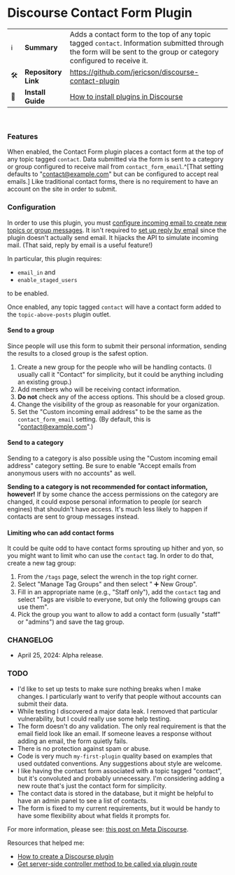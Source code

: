 # **Discourse Contact Form** Plugin

| | | |
| - | - | - |
| :information_source: | **Summary** | Adds a contact form to the top of any topic tagged `contact`. Information submitted through the form will be sent to the group or category configured to receive it. |
| :hammer_and_wrench: | **Repository Link** | <https://github.com/jericson/discourse-contact-plugin> |
| :open_book: | **Install Guide** | [How to install plugins in Discourse](https://meta.discourse.org/t/install-plugins-in-discourse/19157) |

<br>  

### Features
 
When enabled, the Contact Form plugin places a contact form at the top of any topic tagged `contact`. Data submitted via the form is sent to a category or group configured to receive mail from `contact_form_email`.^[That setting defaults to "contact@example.com" but can be configured to accept real emails.] Like traditional contact forms, there is no requirement to have an account on the site in order to submit.

### Configuration
 
In order to use this plugin, you must [configure incoming email to create new topics or group messages](https://meta.discourse.org/t/configure-incoming-email-to-create-new-topics-or-group-messages/62977). It isn't required to [set up reply by email](https://meta.discourse.org/t/troubleshoot-reply-by-email/42026) since the plugin doesn't actually send email. It hijacks the API to simulate incoming mail. (That said, reply by email is a useful feature!)

In particular, this plugin requires:

* `email_in` and
* `enable_staged_users`

to be enabled. 

Once enabled, any topic tagged `contact` will have a contact form added to the `topic-above-posts` plugin outlet.

#### Send to a group

Since people will use this form to submit their personal information, sending the results to a closed group is the safest option.

1. Create a new group for the people who will be handling contacts. (I usually call it "Contact" for simplicity, but it could be anything including an existing group.)
2. Add members who will be receiving contact information.
3. **Do not** check any of the access options. This should be a closed group.
4. Change the visibility of the group as reasonable for your organization.
5. Set the "Custom incoming email address" to be the same as the `contact_form_email` setting. (By default, this is "[contact@example.com](mailto:contact@example.com)".)

#### Send to a category

Sending to a category is also possible using the "Custom incoming email address" category setting. Be sure to enable "Accept emails from anonymous users with no accounts" as well.

**Sending to a category is not recommended for contact information, however!** If by some chance the access permissions on the category are changed, it could expose personal information to people (or search engines) that shouldn't have access. It's much less likely to happen if contacts are sent to group messages instead.

#### Limiting who can add contact forms

It could be quite odd to have contact forms sprouting up hither and yon, so you might want to limit who can use the `contact` tag. In order to do that, create a new tag group:

1. From the `/tags` page, select the wrench in the top right corner.
2. Select "Manage Tag Groups" and then select " :heavy_plus_sign: New Group".
3. Fill in an appropriate name (e.g., "Staff only"), add the `contact` tag and select "Tags are visible to everyone, but only the following groups can use them".
4. Pick the group you want to allow to add a contact form (usually "staff" or "admins") and save the tag group.

### CHANGELOG
* April 25, 2024: Alpha release.
 
### TODO
* I'd like to set up tests to make sure nothing breaks when I make changes. I particularly want to verify that people without accounts can submit their data.
* While testing I discovered a major data leak. I removed that particular vulnerability, but I could really use some help testing.
* The form doesn't do any validation. The only real requirement is that the email field look like an email. If someone leaves a response without adding an email, the form quietly fails.
* There is no protection against spam or abuse.
* Code is very much `my-first-plugin` quality based on examples that used  outdated conventions. Any suggestions about style are welcome.
* I like having the contact form associated with a topic tagged "contact", but it's convoluted and probably unnecessary. I'm considering adding a new route that's just the contact form for simplicity.
* The contact data is stored in the database, but it might be helpful to have an admin panel to see a list of contacts. 
* The form is fixed to my current requirements, but it would be handy to have some flexibility about what fields it prompts for.

For more information, please see: [this post on Meta Discourse](https://meta.discourse.org/t/contact-form/305462).


Resources that helped me:

* [How to create a Discourse plugin](https://kleinfreund.de/how-to-create-a-discourse-plugin/)
* [Get server-side controller method to be called via plugin route](https://meta.discourse.org/t/get-server-side-controller-method-to-be-called-via-plugin-route/92186/2?u=jericson)
